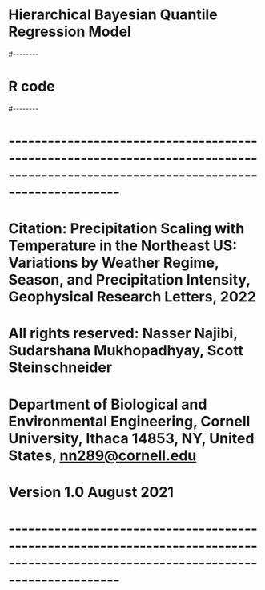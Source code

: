 # Hierarchical Bayesian Quantile Regression Model
#--------
# R code
#--------


# ----------------------------------------------------------------------------------------------------------------------------------- #
# Citation: Precipitation Scaling with Temperature in the Northeast US: Variations by Weather Regime, Season, and Precipitation Intensity, Geophysical Research Letters, 2022

# All rights reserved: Nasser Najibi, Sudarshana Mukhopadhyay, Scott Steinschneider

# Department of Biological and Environmental Engineering, Cornell University, Ithaca 14853, NY, United States, nn289@cornell.edu

# Version 1.0 August 2021
# ----------------------------------------------------------------------------------------------------------------------------------- #
